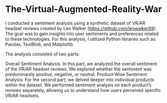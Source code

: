 # The-Virtual-Augmented-Reality-War

I conducted a sentiment analysis using a synthetic dataset of VR/AR headset reviews created by Leo Walker (https://github.com/leowalker89). The goal was to gain insights into user sentiments and preferences related to these technologies. For this analysis, I utilized Python libraries such as Pandas, TextBlob, and Matplotlib.

The analysis consisted of two parts:

Overall Sentiment Analysis:
In this part, we analyzed the overall sentiment of the VR/AR headset reviews. We explored whether the sentiment was predominantly positive, negative, or neutral.
Product-Wise Sentiment Analysis:
For the second part, we delved deeper into individual products within the dataset.
We performed sentiment analysis on each product’s reviews separately, allowing us to understand how users perceived specific VR/AR headsets.
